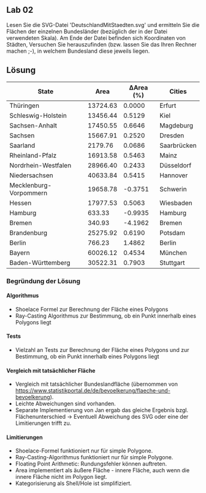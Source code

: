 ## Lab 02
Lesen Sie die SVG-Datei 'DeutschlandMitStaedten.svg' und ermitteln Sie die Flächen der einzelnen Bundesländer (bezüglich der in der Datei verwendeten Skala). Am Ende der Datei befinden sich Koordinaten von Städten, Versuchen Sie herauszufinden (bzw. lassen Sie das Ihren Rechner machen ;-), in welchem Bundesland diese jeweils liegen. 

## Lösung
| State                    | Area       | ΔArea (%)  | Cities               |
|--------------------------|------------|------------|----------------------|
| Thüringen                | 13724.63   | 0.0000     | Erfurt               |
| Schleswig-Holstein       | 13456.44   | 0.5129     | Kiel                 |
| Sachsen-Anhalt           | 17450.55   | 0.6646     | Magdeburg            |
| Sachsen                  | 15667.91   | 0.2520     | Dresden              |
| Saarland                 | 2179.76    | 0.0686     | Saarbrücken          |
| Rheinland-Pfalz          | 16913.58   | 0.5463     | Mainz                |
| Nordrhein-Westfalen      | 28966.40   | 0.2433     | Düsseldorf           |
| Niedersachsen            | 40633.84   | 0.5415     | Hannover             |
| Mecklenburg-Vorpommern   | 19658.78   | -0.3751    | Schwerin             |
| Hessen                   | 17977.53   | 0.5063     | Wiesbaden            |
| Hamburg                  | 633.33     | -0.9935    | Hamburg              |
| Bremen                   | 340.93     | -4.1962    | Bremen               |
| Brandenburg              | 25275.92   | 0.6190     | Potsdam              |
| Berlin                   | 766.23     | 1.4862     | Berlin               |
| Bayern                   | 60026.12   | 0.4534     | München              |
| Baden-Württemberg        | 30522.31   | 0.7903     | Stuttgart            |

### Begründung der Lösung
#### Algorithmus
* Shoelace Formel zur Berechnung der Fläche eines Polygons
* Ray-Casting Algorithmus zur Bestimmung, ob ein Punkt innerhalb eines Polygons liegt

#### Tests
* Vielzahl an Tests zur Berechnung der Fläche eines Polygons und zur Bestimmung, ob ein Punkt innerhalb eines Polygons liegt

#### Vergleich mit tatsächlicher Fläche
* Vergleich mit tatsächlicher Bundeslandfläche (übernommen von https://www.statistikportal.de/de/bevoelkerung/flaeche-und-bevoelkerung).
* Leichte Abweichungen sind vorhanden.
* Separate Implementierung von Jan ergab das gleiche Ergebnis bzgl. Flächenunterschied -> Eventuell Abweichung des SVG oder eine der Limitierungen trifft zu.

#### Limitierungen
* Shoelace-Formel funktioniert nur für simple Polygone.
* Ray-Casting-Algorithmus funktioniert nur für simple Polygone.
* Floating Point Arithmetic: Rundungsfehler können auftreten.
* Area implementiert als äußere Fläche - innere Fläche, auch wenn die innere Fläche nicht im Polygon liegt.
* Kategorisierung als Shell/Hole ist simplifiziert.

